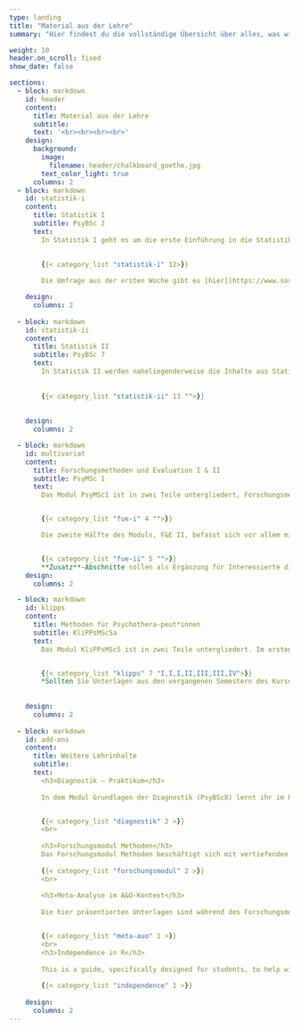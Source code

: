 ```yaml
---
type: landing
title: "Material aus der Lehre"
summary: "Hier findest du die vollständige Übersicht über alles, was wir auf dieser Seite an Lehrmaterial erstellt haben."

weight: 10
header.on_scroll: fixed
show_date: false

sections:
  - block: markdown
    id: header
    content:
      title: Material aus der Lehre
      subtitle:
      text: '<br><br><br><br>'
    design:
      background:
        image:
          filename: header/chalkboard_goethe.jpg
        text_color_light: true
      columns: 2
  - block: markdown
    id: statistik-i
    content:
      title: Statistik I
      subtitle: PsyBSc 2
      text: 
        In Statistik I geht es um die erste Einführung in die Statistik im Psychologiestudium. Dafür betrachten wir die Grundstruktur von R, Datenimport, einfache Grafiken, Deskriptivstatistiken, Verteilungsfunktionen und einige Tests.
        
        
        {{< category_list "statistik-i" 12>}}

        Die Umfrage aus der ersten Woche gibt es [hier](https://www.soscisurvey.de/psybsc2/). Die Daten, die dabei in der ersten Sitzung entstanden sind, können Sie [{{< icon name="download" pack="fas" >}}   hier im RDA Format](/daten/fb25.rda) und [{{< icon name="download" pack="fas" >}} hier im CSV Format](/daten/fb25.csv) herunterladen. Was welche Variablen in diesem Datensatz bedeutet, wird in der [{{< icon name="download" pack="fas" >}} Variablenübersicht](/lehre/statistik-i/variablen.pdf) erläutert.

    design:
      columns: 2
      
  - block: markdown
    id: statistik-ii
    content:
      title: Statistik II
      subtitle: PsyBSc 7
      text: 
        In Statistik II werden naheliegenderweise die Inhalte aus Statistik I vertieft. Behandelt werden u.a. Matrixalgebra, multiple Regression und Varianzanalysen. Außerdem gucken wir uns ein paar R-spezifische Dinge wie `ggplot2` oder das Schreiben eigener Funktionen an.
        
        
        {{< category_list "statistik-ii" 13 "">}}
        
        
    design:
      columns: 2

  - block: markdown
    id: multivariat
    content:
      title: Forschungsmethoden und Evaluation I & II
      subtitle: PsyMSc 1
      text: 
        Das Modul PsyMSc1 ist in zwei Teile untergliedert, Forschungsmethoden und Evaluation I und II. In F&E I geht es um multivariate Vorhersagemodelle, die als (multivariate) Erweiterung des Allgemeinen Linearen Modells angesehen werden können. Beispielsweise wird die Regressionsanalyse erweitert, um auch bestimmte Abhängigkeiten in den Daten modellieren zu können, sowie um auch dichotome abhängige Variablen vorhersagen zu können. Neben der multivariaten Erweiterung der Varianzanalyse (ANOVA) werden auch Datenvorbereitungsmaßnahmen vorgestellt, welche den/die Anwender/in beim Verstehen der Struktur in den Daten unterstützen sollen. Die inhaltlichen Sitzungen werden hierbei durch die Umsetzung in `R` unterstützt


        {{< category_list "fue-i" 4 "">}}

        Die zweite Hälfte des Moduls, F&E II, befasst sich vor allem mit Ansätzen zur Modellierung latenter Variablen und deren Beziehungen zueinander. Darunter fallen z.B. explorative und konfirmatorische Faktorenanalysen, die die Beziehung zwischen manifesten Variablen und den ihnen zugrundeliegenden latenten Variablen modellieren. Aber auch die Modellierung der Beziehung zwischen latenten psychologischen Konstrukten (Strukturgleichungsmodelle) und die Vergleiche von Modellen zwischen verschiedenen Gruppen, z.B. für interkulturelle Studien, ist Bestandteil dieses Semesters.


        {{< category_list "fue-ii" 5 "">}}
        **Zusatz**-Abschnitte sollen als Ergänzung für Interessierte dienen und einige angesprochene Aspekte vertiefen. Hier werden keine neuen R-Inhalte vermittelt.
    design:
      columns: 2

  - block: markdown
    id: klipps
    content:
      title: Methoden für Psychothera-peut*innen
      subtitle: KliPPsMSc5a
      text: 
        Das Modul KliPPsMSc5 ist in zwei Teile untergliedert. Im ersten Semester besuchen Sie ein Seminar, im zweiten Semester eine Vorlesung. Die hier bereitgestellten Inhalte beziehen sich auf die Seminare im ersten Semester - also den Teil 5a des Moduls. In diesem Seminar werden wir die Analysen aus verschiedenen Artikeln aus der klinischen Forschung nachvollziehen und reproduzieren. Dabei unterteilen wir das Ganze in vier Blöcke -  Regression, gemischte Modelle, Netzwerkanalyse und Meta-Analyse. Die Beiträge befassen sich vor allem mit der Umsetzung in R - theoretische Grundlagen vertiefen wir in der Sitzungen vor Ort.


        {{< category_list "klipps" 7 "I,I,I,II,III,III,IV">}}
        *Sollten Sie Unterlagen aus den vergangenen Semestern des Kurses suchen, werden Sie [hier](/category/klipps-legacy/) fündig.*
  
        
    design:
      columns: 2
        
  - block: markdown
    id: add-ons
    content:
      title: Weitere Lehrinhalte
      subtitle: 
      text:
        <h3>Diagnostik – Praktikum</h3>
        
        In dem Modul Grundlagen der Diagnostik (PsyBSc8) lernt ihr im Praktikum ein psychologisches Testverfahren zu erstellen und empirisch zu überprüfen. In diesem Zusammenhang wird eine Itemanalyse und eine Exploratorische Faktorenanalyse durchgeführt. Hier könnt ihr erneut nachlesen, was im Praktikum vorgeführt wird.


        {{< category_list "diagnostik" 2 >}}
        <br>
        
        <h3>Forschungsmodul Methoden</h3>
        Das Forschungsmodul Methoden beschäftigt sich mit vertiefenden Analysen und Simulationsstudien und gibt dadurch Einblicke in die Welt der Analyse von statistischen Methoden.
          
        {{< category_list "forschungsmodul" 2 >}}
        <br>
        
        <h3>Meta-Analyse im A&O-Kontext</h3>
        
        Die hier präsentierten Unterlagen sind während des Forschungsmoduls A&O (SoSe 2020 und WiSe 2020/21) entstanden. Eine ergänzende Ressource zu Meta-Analysen im nicht-klinischen Bereich.


        {{< category_list "meta-auo" 1 >}}
        <br>
        <h3>Independence in R</h3>
        
        This is a guide, specifically designed for students, to help with your handling of R - especially when working with your own data. Here you will find detailed examples for working with R, data aggregation, descriptive and inferential statistics and much more.
        
        {{< category_list "independence" 1 >}}
  
    design:
      columns: 2
---
```




